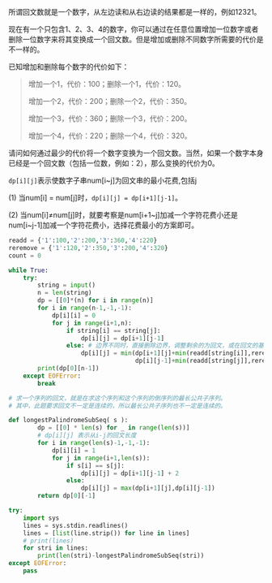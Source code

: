   所谓回文数就是一个数字，从左边读和从右边读的结果都是一样的，例如12321。 

  现在有一个只包含1、2、3、4的数字，你可以通过在任意位置增加一位数字或者删除一位数字来将其变换成一个回文数。但是增加或删除不同数字所需要的代价是不一样的。 

  已知增加和删除每个数字的代价如下： 

>   增加一个1，代价：100；删除一个1，代价：120。 
>
>   增加一个2，代价：200；删除一个2，代价：350。 
>
>   增加一个3，代价：360；删除一个3，代价：200。 
>
>   增加一个4，代价：220；删除一个4，代价：320。 

  请问如何通过最少的代价将一个数字变换为一个回文数。当然，如果一个数字本身已经是一个回文数（包括一位数，例如：2），那么变换的代价为0。

`dp[i][j]`表示使数字子串num[i~j]为回文串的最小花费,包括j  

 (1) 当num[i] = num[j]时，`dp[i][j] = dp[i+1][j-1]`。 

 (2) 当num[i]≠num[j]时，就要考察是num[i+1~j]加减一个字符花费小还是num[i~j-1]加减一个字符花费小，选择花费最小的方案即可。 

```python
readd = {'1':100,'2':200,'3':360,'4':220}
reremove = {'1':120,'2':350,'3':200,'4':320}
count = 0

while True:
    try:
        string = input()
        n = len(string)
        dp = [[0]*(n) for i in range(n)]
        for i in range(n-1,-1,-1):
            dp[i][i] = 0
            for j in range(i+1,n):
                if string[i] == string[j]:
                    dp[i][j] = dp[i+1][j-1]
                else: # 边界不同时，直接删除边界，调整剩余的为回文，或在回文的基础上增加边界
                    dp[i][j] = min(dp[i+1][j]+min(readd[string[i]],reremove[string[i]]),
                                   dp[i][j-1]+min(readd[string[j]],reremove[string[j]]))
        print(dp[0][n-1])
    except EOFError:
        break
```



```python
# 求一个序列的回文，就是在求这个序列和这个序列的倒序列的最长公共子序列。
# 其中，此题要求回文不一定是连续的，所以最长公共子序列也不一定是连续的。

def longestPalindromeSubSeq( s ):
        dp = [[0] * len(s) for _ in range(len(s))]
        # dp[i][j] 表示从i-j的回文长度
        for i in range(len(s)-1,-1,-1):
            dp[i][i] = 1
            for j in range(i+1,len(s)):
                if s[i] == s[j]:
                    dp[i][j] = dp[i+1][j-1] + 2
                else:
                    dp[i][j] = max(dp[i+1][j],dp[i][j-1])
        return dp[0][-1]

try:
    import sys
    lines = sys.stdin.readlines()
    lines = [list(line.strip()) for line in lines]
    # print(lines)
    for stri in lines:
        print(len(stri)-longestPalindromeSubSeq(stri))
except EOFError:
    pass
```


